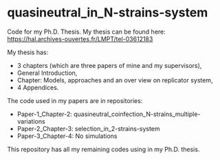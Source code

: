 # quasineutral_in_N-strains-system
Code for my Ph.D. Thesis. My thesis can be found here: https://hal.archives-ouvertes.fr/LMPT/tel-03612183

My thesis has:
- 3 chapters (which are three papers of mine and my supervisors), 
- General Introduction, 
- Chapter: Models, approaches and an over view on replicator system, 
- 4 Appendices.

The code used in my papers are in repositories: 
- Paper-1_Chapter-2: quasineutral_coinfection_N-strains_multiple-variations
- Paper-2_Chapter-3: selection_in_2-strains-system
- Paper-3_Chapter-4: No simulations

This repository has all my remaining codes using in my Ph.D. thesis.
